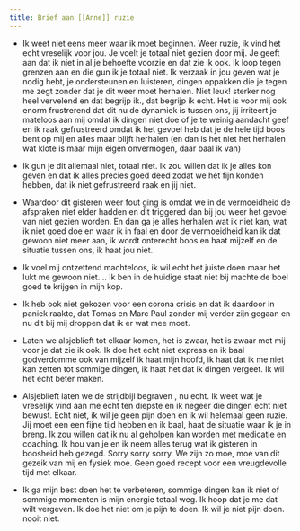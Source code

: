 ```yaml
---
title: Brief aan [[Anne]] ruzie
---
```


- Ik weet niet eens meer waar ik moet beginnen. Weer ruzie, ik vind het echt vreselijk voor jou. Je voelt je totaal niet gezien door mij. Je geeft aan dat ik niet in al je behoefte voorzie en dat zie ik ook. Ik loop tegen grenzen aan en die gun ik je totaal niet. Ik verzaak in jou geven wat je nodig hebt, je ondersteunen en luisteren, dingen oppakken die je tegen me zegt zonder dat je dit weer moet herhalen. Niet leuk! sterker nog heel vervelend en dat begrijp ik., dat begrijp ik echt. Het is voor mij ook enorm frustrerend dat dit nu de dynamiek is tussen ons, jij irriteert je mateloos aan mij omdat ik dingen niet doe of je te weinig aandacht geef en ik raak gefrustreerd omdat ik het gevoel heb dat je de hele tijd boos bent op mij en alles maar blijft herhalen (en dan is het niet het herhalen wat klote is maar mijn eigen onvermogen, daar baal ik van)

- Ik gun je dit allemaal niet, totaal niet. Ik zou willen dat ik je alles kon geven en dat ik alles precies goed deed zodat we het fijn konden hebben, dat ik niet gefrustreerd raak en jij niet.

- Waardoor dit gisteren weer fout ging is omdat we in de vermoeidheid de afspraken niet elder hadden en dit triggered dan bij jou weer het gevoel van niet gezien worden. En dan ga je alles herhalen wat ik niet kan, wat ik niet goed doe en waar ik in faal en door de vermoeidheid kan ik dat gewoon niet meer aan, ik wordt onterecht boos en haat mijzelf en de situatie tussen ons, ik haat jou niet. 

- Ik voel mij ontzettend machteloos, ik wil echt het juiste doen maar het lukt me gewoon niet.... Ik ben in de huidige staat niet bij machte de boel goed te krijgen in mijn kop. 

- Ik heb ook niet gekozen voor een corona crisis en dat ik  daardoor in paniek raakte, dat Tomas en Marc Paul zonder mij verder zijn gegaan en nu dit bij mij droppen dat ik er wat mee moet.

- Laten we alsjeblieft tot elkaar komen, het is zwaar, het is zwaar met mij voor je dat zie ik ook. Ik doe het echt niet express en ik baal godverdomme ook van mijzelf ik haat mijn hoofd, ik haat dat ik me niet kan zetten tot sommige dingen, ik haat het dat ik dingen vergeet. Ik wil het echt beter maken. 

- Alsjeblieft laten we de strijdbijl begraven , nu echt. Ik weet wat je vreselijk vind aan me echt ten diepste en ik negeer die dingen echt niet bewust. Echt niet, ik wil je geen pijn doen en ik wil helemaal geen ruzie. Jij moet een een fijne tijd hebben en ik baal, haat de situatie waar ik je in breng. Ik zou willen dat ik nu al geholpen kan worden met medicatie en coaching. Ik hou van je en ik neem alles terug wat ik gisteren in boosheid heb gezegd. Sorry sorry sorry. We zijn zo moe, moe van dit gezeik van mij en fysiek moe. Geen goed recept voor een vreugdevolle tijd met elkaar.

- Ik ga mijn best doen het te verbeteren, sommige dingen kan ik niet of sommige momenten is mijn energie totaal weg. Ik hoop dat je me dat wilt vergeven. Ik doe het niet om je pijn te doen. Ik wil je niet pijn doen. nooit niet. 
